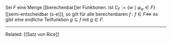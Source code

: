 Sei $F$ eine Menge [[berechenbar]]er Funktionen.
Ist $C_F:=\left\{w \mid \varphi_w \in F\right\}$ [[semi-entscheidbar (s-e)]],
so gilt für alle berechenbaren $f$ :
$f \in F \Leftrightarrow$ es gibt eine endliche Teilfunktion $g \subseteq f$ mit $g \in F$.



____
Related: [[Satz von Rice]]

